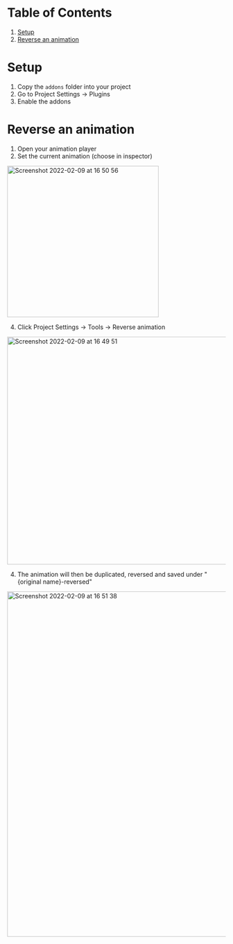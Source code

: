 
# Table of Contents

1.  [Setup](#org2b55292)
2.  [Reverse an animation](#org00203ee)



<a id="org2b55292"></a>

# Setup

1.  Copy the `addons` folder into your project
2.  Go to Project Settings -> Plugins
3.  Enable the addons


<a id="org00203ee"></a>

# Reverse an animation

1.  Open your animation player
2.  Set the current animation (choose in inspector)

<img width="349" alt="Screenshot 2022-02-09 at 16 50 56" src="https://user-images.githubusercontent.com/100964/153214559-a321c298-fe8c-4a39-8c40-f08c159a3399.png">

4.  Click Project Settings -> Tools -> Reverse animation

<img width="525" alt="Screenshot 2022-02-09 at 16 49 51" src="https://user-images.githubusercontent.com/100964/153214328-5ac2b2d4-f383-4870-b032-65d4cbd61fd6.png">

4. The animation will then be duplicated, reversed and saved under "{original name}-reversed"

<img width="796" alt="Screenshot 2022-02-09 at 16 51 38" src="https://user-images.githubusercontent.com/100964/153214641-b3f814da-835d-4129-ba7a-0de84d8ed0f2.png">
